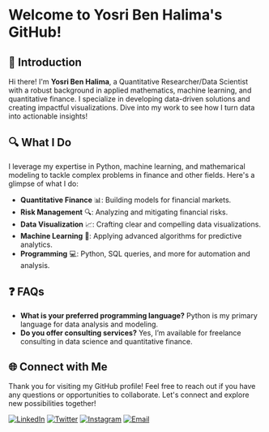# Welcome to Yosri Ben Halima's GitHub!

## 👋 Introduction

Hi there! I'm **Yosri Ben Halima**, a Quantitative Researcher/Data Scientist with a robust background in applied mathematics, machine learning, and quantitative finance. I specialize in developing data-driven solutions and creating impactful visualizations. Dive into my work to see how I turn data into actionable insights!

## 🔍 What I Do

I leverage my expertise in Python, machine learning, and mathemarical modeling to tackle complex problems in finance and other fields. Here's a glimpse of what I do:

- **Quantitative Finance** 📊: Building models for financial markets.
- **Risk Management** 🔍: Analyzing and mitigating financial risks.
- **Data Visualization** 📈: Crafting clear and compelling data visualizations.
- **Machine Learning** 🤖: Applying advanced algorithms for predictive analytics.
- **Programming** 💻: Python, SQL queries, and more for automation and analysis.

## ❓ FAQs

- **What is your preferred programming language?** Python is my primary language for data analysis and modeling.
- **Do you offer consulting services?** Yes, I’m available for freelance consulting in data science and quantitative finance.

## 🌐 Connect with Me

Thank you for visiting my GitHub profile! Feel free to reach out if you have any questions or opportunities to collaborate. Let's connect and explore new possibilities together!

[![LinkedIn](https://img.shields.io/badge/LinkedIn-Yosri%20Ben%20Halima-blue)](https://www.linkedin.com/in/yosri-ben-halima-3553a9221/)
[![Twitter](https://img.shields.io/badge/Facebook-@Yosry%20Ben%20Hlima-navy)](https://www.facebook.com/NottherealYxsry)
[![Instagram](https://img.shields.io/badge/Instagram-@yosrybh-orange)](https://www.instagram.com/yosrybh/)
[![Email](https://img.shields.io/badge/Email-yosri.benhalima@ept.ucar.tn-white)](yosri.benhalima@ept.ucar.tn)

